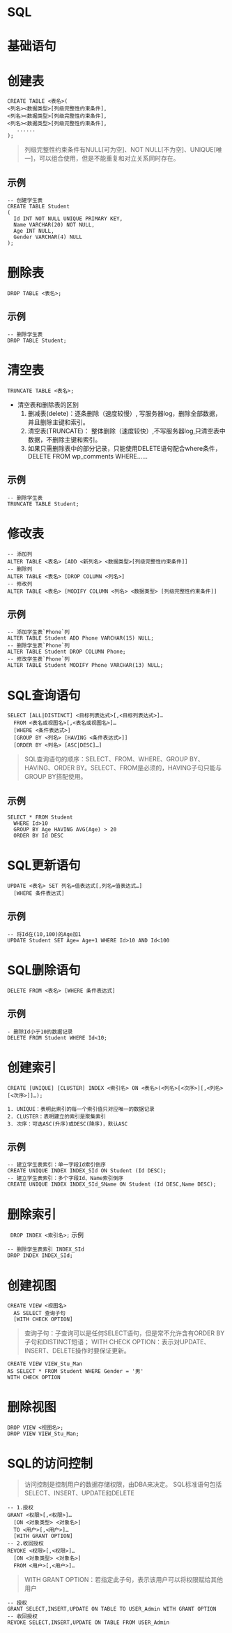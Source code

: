 # SQL

# 基础语句

# 创建表
```
CREATE TABLE <表名>(
<列名><数据类型>[列级完整性约束条件],
<列名><数据类型>[列级完整性约束条件],
<列名><数据类型>[列级完整性约束条件],
   ......
);

```
> 列级完整性约束条件有NULL[可为空]、NOT NULL[不为空]、UNIQUE[唯一]，可以组合使用，但是不能重复和对立关系同时存在。

## 示例
```
-- 创建学生表
CREATE TABLE Student
(
  Id INT NOT NULL UNIQUE PRIMARY KEY,
  Name VARCHAR(20) NOT NULL,
  Age INT NULL,
  Gender VARCHAR(4) NULL
);
```

# 删除表

```
DROP TABLE <表名>;
```


## 示例
```
-- 删除学生表
DROP TABLE Student; 
```


# 清空表
` TRUNCATE TABLE <表名>; `

- 清空表和删除表的区别
    1.  删减表(delete)：逐条删除（速度较慢）, 写服务器log，删除全部数据，并且删除主键和索引。
    2.  清空表(TRUNCATE)： 整体删除（速度较快）,不写服务器log,只清空表中数据，不删除主键和索引。
    3.  如果只需删除表中的部分记录，只能使用DELETE语句配合where条件， DELETE FROM wp_comments WHERE……


## 示例
```
-- 删除学生表
TRUNCATE TABLE Student; 
```
# 修改表
```
-- 添加列
ALTER TABLE <表名> [ADD <新列名> <数据类型>[列级完整性约束条件]]
-- 删除列
ALTER TABLE <表名> [DROP COLUMN <列名>]
-- 修改列
ALTER TABLE <表名> [MODIFY COLUMN <列名> <数据类型> [列级完整性约束条件]]
```
## 示例
```
-- 添加学生表`Phone`列
ALTER TABLE Student ADD Phone VARCHAR(15) NULL;
-- 删除学生表`Phone`列
ALTER TABLE Student DROP COLUMN Phone;
-- 修改学生表`Phone`列
ALTER TABLE Student MODIFY Phone VARCHAR(13) NULL;
```

# SQL查询语句
```
SELECT [ALL|DISTINCT] <目标列表达式>[,<目标列表达式>]…
  FROM <表名或视图名>[,<表名或视图名>]…
  [WHERE <条件表达式>]
  [GROUP BY <列名> [HAVING <条件表达式>]]
  [ORDER BY <列名> [ASC|DESC]…]

```
> SQL查询语句的顺序：SELECT、FROM、WHERE、GROUP BY、HAVING、ORDER BY。SELECT、FROM是必须的，HAVING子句只能与GROUP BY搭配使用。

## 示例
```
SELECT * FROM Student
  WHERE Id>10
  GROUP BY Age HAVING AVG(Age) > 20
  ORDER BY Id DESC
```
# SQL更新语句
```
UPDATE <表名> SET 列名=值表达式[,列名=值表达式…]
  [WHERE 条件表达式]
```
## 示例
```
-- 将Id在(10,100)的Age加1
UPDATE Student SET Age= Age+1 WHERE Id>10 AND Id<100
```
# SQL删除语句
`DELETE FROM <表名> [WHERE 条件表达式]`
## 示例
```
- 删除Id小于10的数据记录
DELETE FROM Student WHERE Id<10;
```
# 创建索引
`CREATE [UNIQUE] [CLUSTER] INDEX <索引名> ON <表名>(<列名>[<次序>][,<列名>[<次序>]]…);
`

    1. UNIQUE：表明此索引的每一个索引值只对应唯一的数据记录
    2. CLUSTER：表明建立的索引是聚集索引
    3. 次序：可选ASC(升序)或DESC(降序)，默认ASC

## 示例
```
-- 建立学生表索引：单一字段Id索引倒序
CREATE UNIQUE INDEX INDEX_SId ON Student (Id DESC);
-- 建立学生表索引：多个字段Id、Name索引倒序
CREATE UNIQUE INDEX INDEX_SId_SName ON Student (Id DESC,Name DESC);
```
# 删除索引
` DROP INDEX <索引名>;`
示例
```
-- 删除学生表索引 INDEX_SId
DROP INDEX INDEX_SId;
```
# 创建视图
```
CREATE VIEW <视图名>
  AS SELECT 查询子句
  [WITH CHECK OPTION]
```
> 查询子句：子查询可以是任何SELECT语句，但是常不允许含有ORDER BY子句和DISTINCT短语；
WITH CHECK OPTION：表示对UPDATE、INSERT、DELETE操作时要保证更新。

```
CREATE VIEW VIEW_Stu_Man
AS SELECT * FROM Student WHERE Gender = '男'
WITH CHECK OPTION
```
# 删除视图
` DROP VIEW <视图名>; `  
`DROP VIEW VIEW_Stu_Man;`

# SQL的访问控制
> 访问控制是控制用户的数据存储权限，由DBA来决定。
SQL标准语句包括SELECT、INSERT、UPDATE和DELETE
```
-- 1.授权
GRANT <权限>[,<权限>]…
  [ON <对象类型> <对象名>]
  TO <用户>[,<用户>]…
  [WITH GRANT OPTION]
-- 2.收回授权
REVOKE <权限>[,<权限>]…
  [ON <对象类型> <对象名>]
  FROM <用户>[,<用户>]…

```
> WITH GRANT OPTION：若指定此子句，表示该用户可以将权限赋给其他用户

```
-- 授权
GRANT SELECT,INSERT,UPDATE ON TABLE TO USER_Admin WITH GRANT OPTION
-- 收回授权
REVOKE SELECT,INSERT,UPDATE ON TABLE FROM USER_Admin
```
